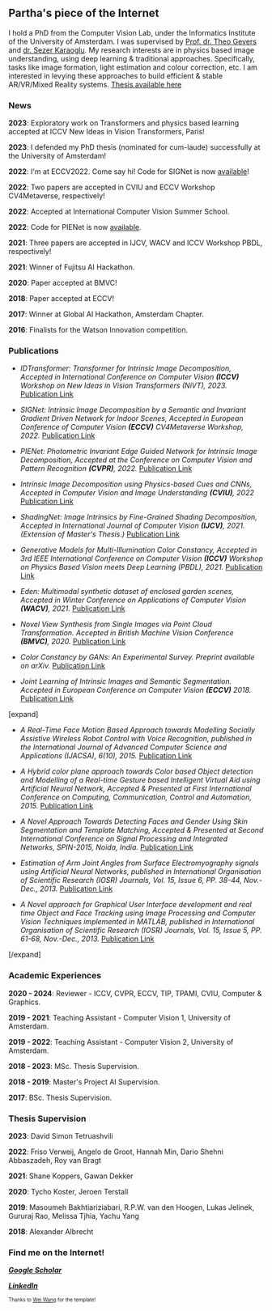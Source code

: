 ## Partha's piece of the Internet

I hold a PhD from the Computer Vision Lab, under the Informatics Institute of the University of Amsterdam. I was supervised by [Prof. dr. Theo Gevers](https://staff.fnwi.uva.nl/th.gevers/) and [dr. Sezer Karaoglu](http://staff.science.uva.nl/~sezerk). My research interests are in physics based image understanding, using deep learning & traditional approaches. Specifically, tasks like image formation, light estimation and colour correction, etc. I am interested in levying these approaches to build efficient & stable AR/VR/Mixed Reality systems. [Thesis available here](https://hdl.handle.net/11245.1/4624ce30-c65e-4b76-9e9b-de978ad6a01f)

### News
**2023**: Exploratory work on Transformers and physics based learning accepted at ICCV New Ideas in Vision Transformers, Paris!

**2023**: I defended my PhD thesis (nominated for cum-laude) successfully at the University of Amsterdam!

**2022**: I'm at ECCV2022. Come say hi! Code for SIGNet is now [available](https://github.com/Morpheus3000/SIGNet)!

**2022**: Two papers are accepted in CVIU and ECCV Workshop CV4Metaverse, respectively!

**2022**: Accepted at International Computer Vision Summer School. 

**2022**: Code for PIENet is now [available](https://ivi.fnwi.uva.nl/cv/pienet/). 

**2021**: Three papers are accepted in IJCV, WACV and ICCV Workshop PBDL, respectively!

**2021**: Winner of Fujitsu AI Hackathon.

**2020**: Paper accepted at BMVC!

**2018**: Paper accepted at ECCV!

**2017**: Winner at Global AI Hackathon, Amsterdam Chapter. 

**2016**: Finalists for the Watson Innovation competition. 

### Publications

* _IDTransformer: Transformer for Intrinsic Image Decomposition, Accepted in International Conference on Computer Vision **(ICCV)** Workshop on New Ideas in Vision Transformers (NiVT), 2023._ [Publication Link](https://ieeexplore.ieee.org/document/10350400/)

* _SIGNet: Intrinsic Image Decomposition by a Semantic and Invariant Gradient Driven Network for Indoor Scenes, Accepted in European Conference of Computer Vision **(ECCV)** CV4Metaverse Workshop, 2022._ [Publication Link](https://link.springer.com/chapter/10.1007/978-3-031-25066-8_35)

* _PIENet: Photometric Invariant Edge Guided Network for Intrinsic Image Decomposition, Accepted at the Conference on Computer Vision and Pattern Recognition **(CVPR)**, 2022._ [Publication Link](https://ieeexplore.ieee.org/document/9879814/)

* _Intrinsic Image Decomposition using Physics-based Cues and CNNs, Accepted in Computer Vision and Image Understanding **(CVIU)**, 2022_ [Publication Link](https://www.sciencedirect.com/science/article/pii/S1077314222001163?via%3Dihub)

* _ShadingNet: Image Intrinsics by Fine-Grained Shading Decomposition, Accepted in International Journal of Computer Vision **(IJCV)**, 2021. (Extension of Master's Thesis.)_ [Publication Link](https://link.springer.com/article/10.1007/s11263-021-01477-5)

* _Generative Models for Multi-Illumination Color Constancy, Accepted in 3rd IEEE International Conference on Computer Vision **(ICCV)** Workshop on Physics Based Vision meets Deep Learning (PBDL), 2021._ [Publication Link](https://ieeexplore.ieee.org/document/9607690/)

* _Eden: Multimodal synthetic dataset of enclosed garden scenes, Accepted in Winter Conference on Applications of Computer Vision **(WACV)**, 2021._ [Publication Link](https://ieeexplore.ieee.org/document/9423426://ieeexplore.ieee.org/document/9423426/)

* _Novel View Synthesis from Single Images via Point Cloud Transformation. Accepted in British Machine Vision Conference **(BMVC)**, 2020._ [Publication Link](https://www.bmvc2020-conference.com/conference/papers/paper_0051.html)

* _Color Constancy by GANs: An Experimental Survey. Preprint available on arXiv._ [Publication Link](https://arxiv.org/abs/1812.03085)

* _Joint Learning of Intrinsic Images and Semantic Segmentation. Accepted in European Conference on Computer Vision **(ECCV)** 2018._ [Publication Link](https://link.springer.com/chapter/10.1007/978-3-030-01231-1_18)

[expand]

* _A Real-Time Face Motion Based Approach towards Modelling Socially Assistive Wireless Robot Control with Voice Recognition, published in the International Journal of Advanced Computer Science and Applications (IJACSA), 6(10), 2015._ [Publication Link](https://thesai.org/Publications/ViewPaper?Volume=6&Issue=10&Code=ijacsa&SerialNo=30)

* _A Hybrid color plane approach towards Color based Object detection and Modelling of a Real-time Gesture based Intelligent Virtual Aid using Artificial Neural Network, Accepted & Presented at First International  Conference on Computing, Communication, Control and Automation, 2015._ [Publication Link](https://ieeexplore.ieee.org/document/7155971)

* _A Novel Approach Towards Detecting Faces and Gender Using Skin Segmentation and Template Matching, Accepted & Presented at Second International Conference on Signal Processing and Integrated Networks, SPIN-2015, Noida, India._ [Publication Link](https://ieeexplore.ieee.org/document/7095256)

* _Estimation of Arm Joint Angles from Surface Electromyography signals using Artificial Neural Networks, published in International Organisation of Scientific Research (IOSR) Journals, Vol. 15, Issue 6, PP. 38-44, Nov.-Dec., 2013._ [Publication Link](http://www.iosrjournals.org/iosr-jce/papers/Vol15-issue6/G01563844.pdf)

* _A Novel approach for Graphical User Interface development and real time Object and Face Tracking using Image Processing and Computer Vision Techniques implemented in MATLAB, published in International Organisation of Scientific Research (IOSR) Journals, Vol. 15, Issue 5, PP. 61-68, Nov.-Dec., 2013._ [Publication Link](http://www.iosrjournals.org/iosr-jce/papers/Vol15-issue5/K01556168.pdf?id=7557)

[/expand]

### Academic Experiences
**2020 - 2024**: Reviewer - ICCV, CVPR, ECCV, TIP, TPAMI, CVIU, Computer & Graphics.

**2019 - 2021**: Teaching Assistant - Computer Vision 1, University of Amsterdam. 

**2019 - 2022**: Teaching Assistant - Computer Vision 2, University of Amsterdam. 

**2018 - 2023**: MSc. Thesis Supervision.

**2018 - 2019**: Master's Project AI Supervision.

**2017**:        BSc. Thesis Supervision.


### Thesis Supervision

**2023**: David Simon Tetruashvili

**2022**: Friso Verweij, 
          Angelo de Groot, 
          Hannah Min, 
          Dario Shehni Abbaszadeh, 
          Roy van Bragt

**2021**: Shane Koppers, 
          Gawan Dekker

**2020**: Tycho Koster, 
          Jeroen Terstall

**2019**: Masoumeh Bakhtiariziabari, 
          R.P.W. van den Hoogen, 
          Lukas Jelinek, 
          Gururaj Rao, 
          Melissa Tjhia, 
          Yachu Yang

**2018**: Alexander Albrecht


### Find me on the Internet!

[**_Google Scholar_**](https://scholar.google.com/citations?user=4c_gDYEAAAAJ&hl=en)

[**_LinkedIn_**](https://www.linkedin.com/in/partha-das-898a78188/)

<sup><sup>Thanks to [Wei Wang](https://we-wan.github.io/) for the template!</sup></sup>
